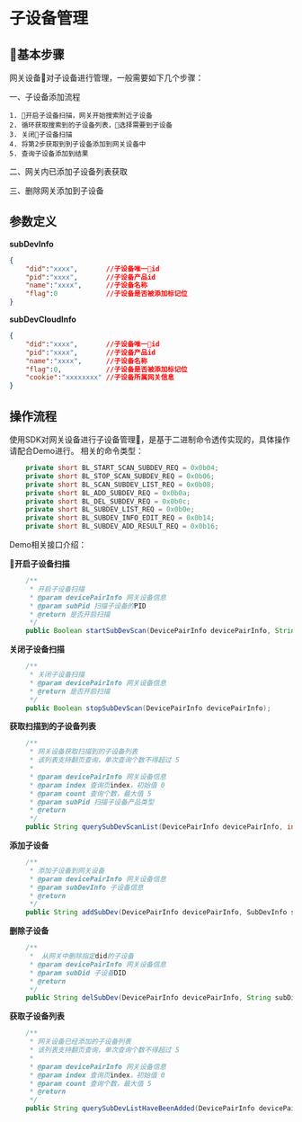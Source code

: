 # 子设备管理

## 基本步骤

网关设备对子设备进行管理，一般需要如下几个步骤：

一、子设备添加流程

    1. 开启子设备扫描，网关开始搜索附近子设备
    2. 循环获取搜索到的子设备列表，选择需要到子设备
    3. 关闭子设备扫描
    4. 将第2步获取到到子设备添加到网关设备中
    5. 查询子设备添加到结果

二、网关内已添加子设备列表获取

三、删除网关添加到子设备

## 参数定义

**subDevInfo**

```json
{
    "did":"xxxx",       //子设备唯一id
    "pid":"xxxx",       //子设备产品id
    "name":"xxxx",      //子设备名称
    "flag":0            //子设备是否被添加标记位
}
```

**subDevCloudInfo**

```json
{
    "did":"xxxx",       //子设备唯一id
    "pid":"xxxx",       //子设备产品id
    "name":"xxxx",      //子设备名称
    "flag":0,           //子设备是否被添加标记位
    "cookie":"xxxxxxxx" //子设备所属网关信息
}
```

## 操作流程

使用SDK对网关设备进行子设备管理，是基于二进制命令透传实现的，具体操作请配合Demo进行。
相关的命令类型：

```java
    private short BL_START_SCAN_SUBDEV_REQ = 0x0b04;
    private short BL_STOP_SCAN_SUBDEV_REQ = 0x0b06;
    private short BL_SCAN_SUBDEV_LIST_REQ = 0x0b08;
    private short BL_ADD_SUBDEV_REQ = 0x0b0a;
    private short BL_DEL_SUBDEV_REQ = 0x0b0c;
    private short BL_SUBDEV_LIST_REQ = 0x0b0e;
    private short BL_SUBDEV_INFO_EDIT_REQ = 0x0b14;
    private short BL_SUBDEV_ADD_RESULT_REQ = 0x0b16;
```

Demo相关接口介绍：

**开启子设备扫描**

```java
    /**
     * 开启子设备扫描
     * @param devicePairInfo 网关设备信息
     * @param subPid 扫描子设备的PID
     * @return 是否开启扫描
     */
    public Boolean startSubDevScan(DevicePairInfo devicePairInfo, String subPid);
```

**关闭子设备扫描**

```java
    /**
     * 关闭子设备扫描
     * @param devicePairInfo 网关设备信息
     * @return 是否开启扫描
     */
    public Boolean stopSubDevScan(DevicePairInfo devicePairInfo);
```
**获取扫描到的子设备列表**

```java
    /**
     * 网关设备获取扫描到的子设备列表
     * 该列表支持翻页查询，单次查询个数不得超过 5
     *
     * @param devicePairInfo 网关设备信息
     * @param index 查询页index，初始值 0
     * @param count 查询个数，最大值 5
     * @param subPid 扫描子设备产品类型
     * @return
     */
    public String querySubDevScanList(DevicePairInfo devicePairInfo, int index, int count, String subPid);
```
**添加子设备**

```java
    /**
     * 添加子设备到网关设备
     * @param devicePairInfo 网关设备信息
     * @param subDevInfo 子设备信息
     * @return
     */
    public String addSubDev(DevicePairInfo devicePairInfo, SubDevInfo subDevInfo);
```

**删除子设备**

```java
    /**
     *  从网关中删除指定did的子设备
     * @param devicePairInfo 网关设备信息
     * @param subDid 子设备DID
     * @return
     */
    public String delSubDev(DevicePairInfo devicePairInfo, String subDid);
```
**获取子设备列表**

```java
    /**
     * 网关设备已经添加的子设备列表
     * 该列表支持翻页查询，单次查询个数不得超过 5
     *
     * @param devicePairInfo 网关设备信息
     * @param index 查询页index，初始值 0
     * @param count 查询个数，最大值 5
     * @return
     */
    public String querySubDevListHaveBeenAdded(DevicePairInfo devicePairInfo, int index, int count);
```



